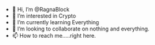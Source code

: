 - 👋 Hi, I’m @RagnaBlock
- 👀 I’m interested in Crypto
- 🌱 I’m currently learning Everything
- 💞️ I’m looking to collaborate on nothing and everything.
- 📫 How to reach me.....right here.

<!---
RagnaBlock/RagnaBlock is a ✨ special ✨ repository because its `README.md` (this file) appears on your GitHub profile.
You can click the Preview link to take a look at your changes.
--->
